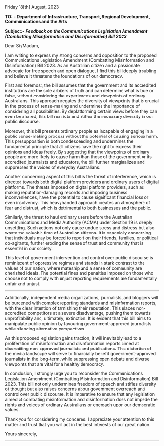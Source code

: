 Friday 18[th] August, 2023

**TO: - Department of Infrastructure, Transport, Regional Development, Communications and the Arts**

**Subject:-**
**_Feedback on the Communications Legislation Amendment (Combatting Misinformation and_**
**_Disinformation) Bill 2023_**

Dear Sir/Madam,

I am writing to express my strong concerns and opposition to the proposed Communications
Legislation Amendment (Combatting Misinformation and Disinformation) Bill 2023. As an Australian
citizen and a passionate advocate for free speech and open dialogue, I find this bill deeply troubling
and believe it threatens the foundations of our democracy.

First and foremost, the bill assumes that the government and its accredited institutions are the sole
arbiters of truth and can determine what is true or false, without considering the experiences and
viewpoints of ordinary Australians. This approach negates the diversity of viewpoints that is crucial
in the process of sense-making and undermines the importance of considering all possibilities. By
deplatforming certain views before they can even be shared, this bill restricts and stifles the
necessary diversity in our public discourse.

Moreover, this bill presents ordinary people as incapable of engaging in a public sense-making
process without the potential of causing serious harm. This presupposition is both condescending
and undermines the fundamental principle that all citizens have the right to express their opinions
and ideas freely. By suggesting that the viewpoints of ordinary people are more likely to cause harm
than those of the government or its accredited journalists and educators, the bill further
marginalizes and suppresses the voices of everyday Australians.

Another concerning aspect of this bill is the threat of interference, which is directed towards both
digital platform providers and ordinary users of digital platforms. The threats imposed on digital
platform providers, such as making reputation-damaging records and imposing business
inconveniences, have the potential to cause significant financial loss or even insolvency. This heavyhanded approach creates an atmosphere of fear and distrust, which is detrimental to both
businesses and the public.

Similarly, the threat to haul ordinary users before the Australian Communications and Media
Authority (ACMA) under Section 19 is deeply unsettling. Such actions not only cause undue stress
and distress but also waste the valuable time of Australian citizens. It is especially concerning that
individuals may be forced to report on their friends, families, or political co-agitants, further eroding
the sense of trust and community that is essential in our society.

This level of government intervention and control over public discourse is reminiscent of oppressive
regimes and stands in stark contrast to the values of our nation, where mateship and a sense of
community are cherished ideals. The potential fines and penalties imposed on those who choose not
to comply with unjust reporting requirements are fundamentally unfair and unjust.


-----

Additionally, independent media organizations, journalists, and bloggers will be burdened with
complex reporting standards and misinformation reports, with the clear intention of tarnishing their
reputation. This places non-accredited competitors at a severe disadvantage, pushing them towards
unprofitability and, ultimately, extinction. It is evident that this bill aims to manipulate public opinion
by favouring government-approved journalists while silencing alternative perspectives.

As this proposed legislation gains traction, it will inevitably lead to a proliferation of misinformation
and disinformation reports aimed at discrediting non-approved journalists and publications. This
distortion of the media landscape will serve to financially benefit government-approved journalists
in the long-term, while suppressing open debate and diverse viewpoints that are vital for a healthy
democracy.

In conclusion, I strongly urge you to reconsider the Communications Legislation Amendment
(Combatting Misinformation and Disinformation) Bill 2023. This bill not only undermines freedom of
speech and stifles diversity of thought but also raises concerns about government overreach and
control over public discourse. It is imperative to ensure that any legislation aimed at combating
misinformation and disinformation does not impede the rights and voices of ordinary Australians or
encroach upon our democratic values.

Thank you for considering my concerns. I appreciate your attention to this matter and trust that you
will act in the best interests of our great nation.

Yours sincerely,


-----

